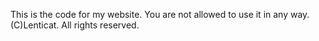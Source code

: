 This is the code for my website. You are not allowed to use it in any way.
(C)Lenticat. All rights reserved.